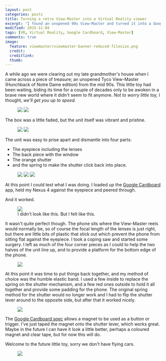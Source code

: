 ```yaml
---
layout: post
categories: posts
title: Turning a retro View-Master into a Virtual Reality viewer
excerpt: "I found an unopened 90s View-Master and turned it into a Google Cardboard viewer"
modified: 2015-11-04
tags: [VR, Virtual Reality, Google Cardboard, View-Master]
comments: true
image:
  feature: viewmaster/viewmaster-banner-reduced-filesize.png
  credit: 
  creditlink: 
  thumb: 
---
```


A while ago we were clearing out my late grandmother's house when I came across a piece of treasure; an unopened Tyco View-Master (Hunchback of Notre Dame edition) from the mid 90s. This little toy had been waiting, biding its time for a couple of decades only to be awoken in a brave new world where it didn't seem to fit anymore. <em>Not to worry little toy,</em> I thought, <em>we'll get you up to speed.</em>

<figure class="half">
  <img src="{{ site.url }}/images/viewmaster/viewmaster-box-front.jpg">
  <img src="{{ site.url }}/images/viewmaster/viewmaster-box-side.jpg">
    <figcaption></figcaption>
</figure>

The box was a little faded, but the unit itself was vibrant and pristine.

<figure class="half">
  <img src="{{ site.url }}/images/viewmaster/viewmaster-unit-back.jpg">
  <img src="{{ site.url }}/images/viewmaster/viewmaster-unit-front.jpg">
  <figcaption></figcaption>
</figure>


The unit was easy to prise apart and dismantle into four parts:

- The eyepiece including the lenses
- The back piece with the window
- The orange shutter
- and the spring to make the shutter click back into place.


<figure class="third">
  <img src="{{ site.url }}/images/viewmaster/viewmaster-dismantled-outside.jpg">
  <img src="{{ site.url }}/images/viewmaster/viewmaster-dismantled-inside.jpg">
  <img src="{{ site.url }}/images/viewmaster/viewmaster-spring-and-shutter.jpg">
  <figcaption></figcaption>
</figure>

At this point I could test what I was doing. I loaded up the [Google Cardboard](https://play.google.com/store/apps/details?id=com.google.samples.apps.cardboarddemo) app, held my Nexus 4 against the eyepiece and peered through.

And it worked.

<figure>
  <img src="{{ site.url }}/images/viewmaster/viewmaster-smiling-boy.png">
  <figcaption>I didn't look like this. But I felt like this.</figcaption>
</figure>

It wasn't quite perfect though. The phone sits where the View-Master reels would normally be, so of course the focal length of the lenses is just right, but there are little bits of plastic that stick out which prevent the phone from sitting flat against the eyepiece. I took a coping saw and started some surgery. I left as much of the four corner pieces as I could to help the two halves of the unit line up, and to provide a platform for the bottom edge of the phone.

<figure>
  <img src="{{ site.url }}/images/viewmaster/viewmaster-dismantled-side-view.jpg">
</figure>

At this point it was time to put things back together, and my method of choice was the humble elastic band. I used a few inside to replace the spring on the shutter mechanism, and a few red ones outside to hold it all together and provide some padding for the phone. The original spring method for the shutter would no longer work and I had to flip the shutter lever around to the opposite side, but after that it worked nicely.

<figure>
  <img src="{{ site.url }}/images/viewmaster/viewmaster-shutter.gif">
</figure>

The [Google Cardboard spec](https://www.google.co.uk/get/cardboard/manufacturers/) allows a magnet to be used as a button or trigger. I've just taped the magnet onto the shutter lever, which works great. Maybe in the future I can have it look a little better, perhaps a coloured magnet and clear tape, but for now this will do.

Welcome to the future little toy, sorry we don't have flying cars.
<figure>
  <img src="{{ site.url }}/images/viewmaster/viewmaster-finished-back.jpg">
</figure>